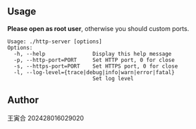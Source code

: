 ## Usage

**Please open as root user**, otherwise you should custom ports.

```
Usage: ./http-server [options]
Options:
  -h, --help               Display this help message
  -p, --http-port=PORT     Set HTTP port, 0 for close
  -s, --https-port=PORT    Set HTTPS port, 0 for close
  -l, --log-level={trace|debug|info|warn|error|fatal}
                           Set log level
```

## Author

王寅合 202428016029020
